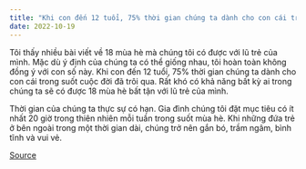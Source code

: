 ```yaml
---
title: "Khi con đến 12 tuổi, 75% thời gian chúng ta dành cho con cái trong suốt cuộc đời đã trôi qua"
date: 2022-10-19
---
```

Tôi thấy nhiều bài viết về 18 mùa hè mà chúng tôi có được với lũ trẻ của mình. Mặc dù ý định của chúng ta có thể giống nhau, tôi hoàn toàn không đồng ý với con số này. Khi con đến 12 tuổi, 75% thời gian chúng ta dành cho con cái trong suốt cuộc đời đã trôi qua. Rất khó có khả năng bất kỳ ai trong chúng ta sẽ có được 18 mùa hè bất tận với lũ trẻ của mình.

Thời gian của chúng ta thực sự có hạn. Gia đình chúng tôi đặt mục tiêu có ít nhất 20 giờ trong thiên nhiên mỗi tuần trong suốt mùa hè. Khi những đứa trẻ ở bên ngoài trong một thời gian dài, chúng trở nên gắn bó, trầm ngâm, bình tĩnh và vui vẻ.

[Source](https://www.1000hoursoutside.com/blog/time-with-kids-before-age-12)
